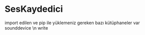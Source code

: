 # SesKaydedici

import edilen ve pip ile yüklemeniz gereken bazı kütüphaneler var
sounddevice \n
write
